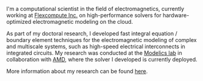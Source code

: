 I'm a computational scientist in the field of electromagnetics, currently working at [Flexcompute Inc.](https://www.flexcompute.com/) on high-performance solvers for hardware-optimized electromagnetic modeling on the cloud.

As part of my doctoral research, I developed fast integral equation / boundary element techniques for the electromagnetic modeling of complex and multiscale systems, such as high-speed electrical interconnects in integrated circuits.
My research was conducted at the [Modelics lab](https://github.com/modelics) in collaboration with [AMD](https://www.amd.com/en), where the solver I developed is currently deployed.

More information about my research can be found [here](https://scholar.google.com/citations?user=Xwh6NJUAAAAJ&hl=en&oi=ao).

<!---
shash-sharma/shash-sharma is a ✨ special ✨ repository because its `README.md` (this file) appears on your GitHub profile.
You can click the Preview link to take a look at your changes.
--->
